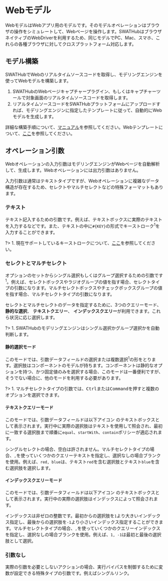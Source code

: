 Webモデル
===
WebモデルはWebアプリ用のモデルです。そのモデルオペレーションはブラウザの操作をシミュレートして、Webページを操作します。SWATHubはブラウザネイティブのWebDriverを利用するため、同じモデルでPC、Mac、スマホ、これらの各種ブラウザに対してクロスプラットフォーム対応します。

モデル構築
---

SWATHubでWebのリアルタイムソースコードを取得し、モデリングエンジンを使ってWebモデルを構築します。

1. SWATHubのWebページキャプチャープラグイン、もしくはキャプチャーツールで対象画面のリアルタイムソースコードを取得します。
1. リアルタイムソースコードをSWATHubプラットフォームにアップロードすれば、モデリングエンジンに指定したテンプレートに従って、自動的にWebモデルを生成します。

詳細な構築手順について、[マニュアル](../manual/design_model#Webモデル)を参照してください。Webテンプレートについて、[ここ](rule_web_template)を参照してください。

オペレーション引数
---

Webオペレーションの入力引数はモデリングエンジンがWebページを自動解析して、生成します。Webオペレーションには出力引数はありません。

入力引数は通常はテキストタイプですが、Webオペレーションに複雑なデータ構造が存在するため、セレクトやマルチセレクトなどの特殊フォーマットもあります。

### テキスト
テキスト記入するための引数です。例えば、テキストボックスに実際のテキストを入力するなどです。また、テキストの中に`#{KEY}`の形式でキーストローク<sup>1</sup>を入力することができます。

?> 1. 現在サポートしているキーストロークについて、[ここ](sop_os#キータイプ)を参照してください。

### セレクトとマルチセレクト
オプションのセットからシングル選択もしくはグループ選択するための引数です<sup>1</sup>。例えば、セレクトボックスやラジオグループの値を指す場合、セレクトタイプの引数になります。マルチセレクトボックスやチェックボックスグループの値を指す場合、マルチセレクトタイプの引数になります。

セレクトとマルチセレクトのデータを指定するために、3つのクエリーモード、**静的な選択**、 **テキストクエリー**、 **インデックスクエリー**が利用できます。これら状況に応じ選択します。

?> 1. SWATHubのモデリングエンジンはシングル選択かグループ選択かを自動判断します。

#### 静的選択モード
このモードでは、引数データフィールドの選択または複数選択<sup>1</sup>の形をとります。選択肢はコンポーネントのモデルが持ちます。コンポーネントは静的なオプションを持つ、かつ固定値のみを選択する場合、このモードは一番便利ですが、そうでない場合に、他のモードを利用する必要があります。

?> 1. マルチセレクトタイプの引数では、<kbd>Ctrl</kbd>または<kbd>Command</kbd>を押すと複数のオプションを選択できます。

#### テキストクエリーモード
このモードでは、引数データフィールドは以下アイコン <i class="fa fa-font"></i>のテキストボックスとして表示されます。実行中に実際の選択肢はテキストを使用して照会され、最初に一致する選択肢まで順番に`equal`、`startWith`、`contain`ポリシーが適応されます。

シングルセレクトの場合、空白は許されません。マルチセレクトタイプの場合、`,`を使っていくつかのクエリーテキストを指定し、選択なしの場合ブランクを使用。例えば、`red, blue`は、テキスト`red`を含む選択肢とテキスト`blue`を含む選択肢を選択します。

#### インデックスクエリーモード
このモードでは、引数データフィールドは以下アイコン <i class ="fa fa-list-ol"></i>のテキストボックスとして表示されます。実行中の実際の選択肢はインデックスによって照会されます。

インデックスは非ゼロの整数です。最初からの選択肢を`1`より大きいインデックス指定し、最後からの選択肢を`-1`より小さいインデックス指定することができます。マルチセレクトタイプの場合、`,`を使っていくつかのクエリーインデックスを指定し、選択なしの場合ブランクを使用。例えば、`1, -1`は最初と最後の選択肢として選択。

### 引数なし
実際の引数を必要としないアクションの場合、実行バイパスを制御するために変数が設定できる特殊タイプの引数です。例えばシングルリンク。